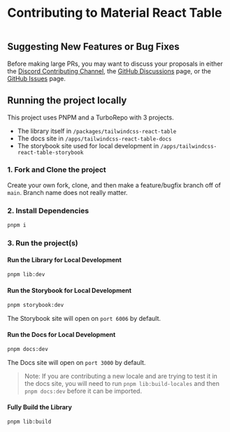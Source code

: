 # Contributing to Material React Table

<a href="http://makeapullrequest.com" target="_blank">
  <img alt="" src="https://img.shields.io/badge/PRs-welcome-brightgreen.svg?style=flat-square" />
</a>

## Suggesting New Features or Bug Fixes

Before making large PRs, you may want to discuss your proposals in either the [Discord Contributing Channel](https://discord.gg/5wqyRx6fnm), the [GitHub Discussions](https://github.com/jonatasge/tailwindcss-react-table/discussions) page, or the [GitHub Issues](https://github.com/jonatasge/tailwindcss-react-table/issues) page.

## Running the project locally

This project uses PNPM and a TurboRepo with 3 projects.

- The library itself in `/packages/tailwindcss-react-table`
- The docs site in `/apps/tailwindcss-react-table-docs`
- The storybook site used for local development in `/apps/tailwindcss-react-table-storybook`

### 1. Fork and Clone the project

Create your own fork, clone, and then make a feature/bugfix branch off of `main`. Branch name does not really matter.

### 2. Install Dependencies

```bash
pnpm i
```

### 3. Run the project(s)

#### Run the Library for Local Development

```bash
pnpm lib:dev
```

#### Run the Storybook for Local Development

```bash
pnpm storybook:dev
```

The Storybook site will open on `port 6006` by default.

#### Run the Docs for Local Development

```bash
pnpm docs:dev
```

The Docs site will open on `port 3000` by default.

> Note: If you are contributing a new locale and are trying to test it in the docs site, you will need to run `pnpm lib:build-locales` and then `pnpm docs:dev` before it can be imported.

#### Fully Build the Library

```bash
pnpm lib:build
```